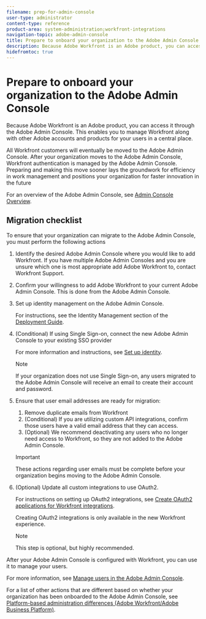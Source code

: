 ```yaml
---
filename: prep-for-admin-console
user-type: administrator
content-type: reference
product-area: system-administration;workfront-integrations
navigation-topic: adobe-admin-console
title: Prepare to onboard your organization to the Adobe Admin Console
description: Because Adobe Workfront is an Adobe product, you can access it through the Adobe Admin Console. This enables you to manage Workfront along with other Adobe accounts and products for your users in a central place.
hidefromtoc: true
---
```


# Prepare to onboard your organization to the Adobe Admin Console

Because Adobe Workfront is an Adobe product, you can access it through the Adobe Admin Console. This enables you to manage Workfront along with other Adobe accounts and products for your users in a central place.

All Workfront customers will eventually be moved to the Adobe Admin Console. After your organization moves to the Adobe Admin Console, Workfront authentication is managed by the Adobe Admin Console. Preparing and making this move sooner lays the groundwork for efficiency in work management and positions your organization for faster innovation in the future 

<!--
<MadCap:conditionalText style="color: #ff0000;" data-mc-conditions="QuicksilverOrClassic.Draft mode">
(How?)
</MadCap:conditionalText>
-->

For an overview of the Adobe Admin Console, see [Admin Console Overview](https://helpx.adobe.com/enterprise/using/admin-console.html).

## Migration checklist

To ensure that your organization can migrate to the Adobe Admin Console, you must perform the following actions

1. Identify the desired Adobe Admin Console where you would like to add Workfront. If you have multiple Adobe Admin Consoles and you are unsure which one is most appropriate add Adobe Workfront to, contact Workfront Support.
1. Confirm your willingness to add Adobe Workfront to your current Adobe Admin Console. This is done from the Adobe Admin Console. 

   <!--
   <span style="color: #ff0000;" data-mc-conditions="QuicksilverOrClassic.Draft mode">(Instructions?)</span>
   -->

1. Set up identity management on the Adobe Admin Console.

   For instructions, see the Identity Management section of the [Deployment Guide](https://helpx.adobe.com/enterprise/using/deployment-planning.html). 

1. (Conditional) If using Single Sign-on, connect the new Adobe Admin Console to your existing SSO provider

   For more information and instructions, see [Set up identity](https://helpx.adobe.com/enterprise/using/set-up-identity.html).

   >[!NOTE]
   >
   >If your organization does not use Single Sign-on, any users migrated to the Adobe Admin Console will receive an email to create their account and password.

1. Ensure that user email addresses are ready for migration:

   1. Remove duplicate emails from Workfront
   1. (Conditional) If you are utilizing custom API integrations, confirm those users have a valid email address that they can access.
   1. (Optional) We recommend deactivating any users who no longer need access to Workfront, so they are not added to the Adobe Admin Console.

   >[!IMPORTANT]
   >
   >These actions regarding user emails must be complete before your organization begins moving to the Adobe Admin Console.

1. (Optional) Update all custom integrations to use OAuth2.

   For instructions on setting up OAuth2 integrations, see [Create OAuth2 applications for Workfront integrations](../../administration-and-setup/configure-integrations/create-oauth-application.md).

   Creating OAuth2 integrations is only available in the new Workfront experience.

   >[!NOTE]
   >
   >This step is optional, but highly recommended.

After your Adobe Admin Console is configured with Workfront, you can use it to manage your users.

For more information, see [Manage users in the Adobe Admin Console](../../administration-and-setup/add-users/create-and-manage-users/admin-console.md).

For a list of other actions that are different based on whether your organization has been onboarded to the Adobe Admin Console, see [Platform-based administration differences (Adobe Workfront/Adobe Business Platform)](../../administration-and-setup/get-started-wf-administration/actions-in-admin-console.md).

